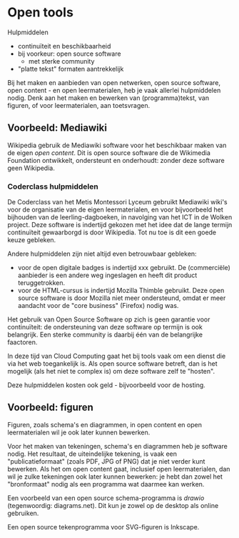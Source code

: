 # Open tools

Hulpmiddelen

* continuïteit en beschikbaarheid
* bij voorkeur: open source software
    * met sterke community
* "platte tekst" formaten aantrekkelijk

Bij het maken en aanbieden van open netwerken, open source software, open content - en open leermaterialen, heb je vaak allerlei hulpmiddelen nodig. Denk aan het maken en bewerken van (programma)tekst, van figuren, of voor leermaterialen, aan toetsvragen.

## Voorbeeld: Mediawiki

Wikipedia gebruik de Mediawiki software voor het beschikbaar maken van de eigen *open content*.
Dit is open source software die de Wikimedia Foundation ontwikkelt, ondersteunt en onderhoudt:
zonder deze software geen Wikipedia.

### Coderclass hulpmiddelen

De Coderclass van het Metis Montessori Lyceum gebruikt Mediawiki wiki's voor de organisatie van de eigen leermaterialen, en voor bijvoorbeeld het bijhouden van de leerling-dagboeken, in navolging van het ICT in de Wolken project.
Deze software is indertijd gekozen met het idee dat de lange termijn continuïteit gewaarborgd is door Wikipedia.
Tot nu toe is dit een goede keuze gebleken.

Andere hulpmiddelen zijn niet altijd even betrouwbaar gebleken:

* voor de open digitale badges is indertijd xxx gebruikt. De (commerciële) aanbieder is een andere weg ingeslagen en heeft dit product teruggetrokken.
* voor de HTML-cursus is indertijd Mozilla Thimble gebruikt. Deze open source software is door Mozilla niet meer ondersteund, omdat er meer aandacht voor de "core business" (Firefox) nodig was.

Het gebruik van Open Source Software op zich is geen garantie voor continuïteit: de ondersteuning van deze software op termijn is ook belangrijk. Een sterke community is daarbij één van de belangrijke faactoren.

In deze tijd van Cloud Computing gaat het bij tools vaak om een dienst die via het web toegankelijk is.
Als open source software betreft, dan is het mogelijk (als het niet te complex is) om deze software zelf te "hosten". 

Deze hulpmiddelen kosten ook geld - bijvoorbeeld voor de hosting.

## Voorbeeld: figuren

Figuren, zoals schema's en diagrammen, in open content en open leermaterialen wil je ook later kunnen bewerken.

Voor het maken van tekeningen, schema's en diagrammen heb je software nodig.
Het resultaat, de uiteindelijke tekening, is vaak een "publicatieformaat" (zoals PDF, JPG of PNG) dat je niet verder kunt bewerken.
Als het om open content gaat, inclusief open leermaterialen, dan wil je zulke tekeningen ook later kunnen bewerken: je hebt dan zowel het "bronformaat" nodig als een programma wat daarmee kan werken.

Een voorbeeld van een open source schema-programma is *drawio* (tegenwoordig: diagrams.net). Dit kun je zowel op de desktop als online gebruiken.

Een open source tekenprogramma voor SVG-figuren is Inkscape.





